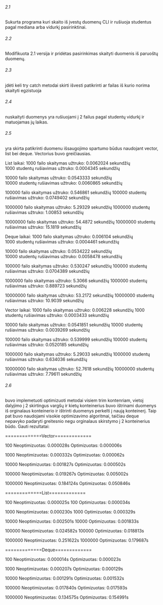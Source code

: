 ###### 2.1
  Sukurta programa kuri skaito iš įvestų duomenų CLI ir rušiuoja studentus pagal mediana arba vidurkį pasirinktinai. 
###### 2.2 
  Modifikuota 2.1 versija ir pridėtas pasirinkimas skaityti duomenis iš paruoštų duomenų.
###### 2.3
  įdėti keli try catch metodai skirti išvesti patikrinti ar failas iš kurio norima skaityti egzistuoja
###### 2.4
  nuskaityti duomenys yra rušiuojami į 2 failus pagal studentų vidurkį ir matuojamas jų laikas.
###### 2.5 
yra skirta patikrinti duomenu išsaugojimo spartumo būdus naudojant vector, list bei deque. Vectorius buvo greičiausias.

List laikai:
1000 failo skaitymas užtruko: 0.0062024 sekundžių    
1000 studentų rušiavimas užtruko: 0.0004345 sekundžių

10000 failo skaitymas užtruko: 0.0543333 sekundžių    
10000 studentų rušiavimas užtruko: 0.0060865 sekundžių

100000 failo skaitymas užtruko: 0.546861 sekundžių
100000 studentų rušiavimas užtruko: 0.0749402 sekundžių

1000000 failo skaitymas užtruko: 5.29329 sekundžių
1000000 studentų rušiavimas užtruko: 1.00853 sekundžių

10000000 failo skaitymas užtruko: 54.4872 sekundžių
10000000 studentų rušiavimas užtruko: 15.1819 sekundžių

Deque laikai: 
1000 failo skaitymas užtruko: 0.006104 sekundžių     
1000 studentų rušiavimas užtruko: 0.0004461 sekundžių

10000 failo skaitymas užtruko: 0.0534222 sekundžių    
10000 studentų rušiavimas užtruko: 0.0058478 sekundžių

100000 failo skaitymas užtruko: 0.530247 sekundžių
100000 studentų rušiavimas užtruko: 0.0704389 sekundžių

1000000 failo skaitymas užtruko: 5.3066 sekundžių
1000000 studentų rušiavimas užtruko: 0.889723 sekundžių

10000000 failo skaitymas užtruko: 53.2172 sekundžių
10000000 studentų rušiavimas užtruko: 10.9039 sekundžių

Vector laikai: 
1000 failo skaitymas užtruko: 0.006228 sekundžių
1000 studentų rušiavimas užtruko: 0.0003433 sekundžių

10000 failo skaitymas užtruko: 0.0541851 sekundžių
10000 studentų rušiavimas užtruko: 0.0039269 sekundžių

100000 failo skaitymas užtruko: 0.539999 sekundžių
100000 studentų rušiavimas užtruko: 0.0520185 sekundžių

1000000 failo skaitymas užtruko: 5.29033 sekundžių
1000000 studentų rušiavimas užtruko: 0.634036 sekundžių

10000000 failo skaitymas užtruko: 52.7618 sekundžių
10000000 studentų rušiavimas užtruko: 7.79611 sekundžių
###### 2.6
  buvo implemetuoti optimizuoti metodai visiem trim kontenriam, vietoj dalyjimo į 2 skirtingus vargšų ir kietų konteinerius buvo ištrinami duomenys iš orginalaus konteinerio ir ištrinti duomenys perkelti į naują konteinerį. Taip pat buvo naudojami visokie optimizavimo algoritmai, taičiau deque nepavyko padaryti greitesnio negu orginalaus skirstymo į 2 konteinerius būdo. Gauti rezultatai:
  
=============Vector=============

100 Neoptimizuotas: 0.000028s Optimizuotas: 0.000006s 

1000 Neoptimizuotas: 0.000332s Optimizuotas: 0.000062s 

10000 Neoptimizuotas: 0.001827s Optimizuotas: 0.000502s 

100000 Neoptimizuotas: 0.019267s Optimizuotas: 0.005002s 

1000000 Neoptimizuotas: 0.184124s Optimizuotas: 0.050846s 

=============List=============

100 Neoptimizuotas: 0.000025s 100 Optimizuotas: 0.000034s

1000 Neoptimizuotas: 0.000230s 1000 Optimizuotas: 0.000329s

10000 Neoptimizuotas: 0.002501s 10000 Optimizuotas: 0.001833s

100000 Neoptimizuotas: 0.024582s 100000 Optimizuotas: 0.018813s

1000000 Neoptimizuotas: 0.251622s 1000000 Optimizuotas: 0.179687s

=============Deque=============

100 Neoptimizuotas: 0.000014s Optimizuotas: 0.000023s

1000 Neoptimizuotas: 0.000207s Optimizuotas: 0.000129s

10000 Neoptimizuotas: 0.001291s Optimizuotas: 0.001532s

100000 Neoptimizuotas: 0.017840s Optimizuotas: 0.017593s

1000000 Neoptimizuotas: 0.134575s Optimizuotas: 0.154991s
